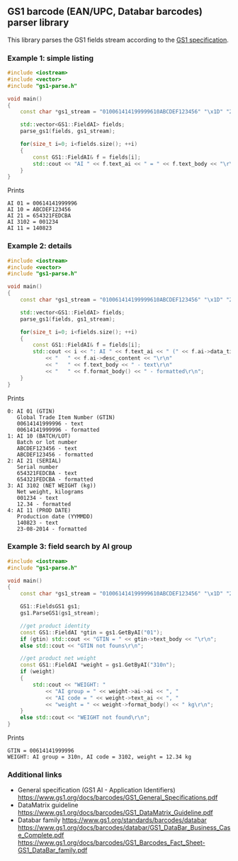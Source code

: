 ## GS1 barcode (EAN/UPC, Databar barcodes) parser library

This library parses the GS1 fields stream according to the [GS1 specification](https://www.gs1.org/docs/barcodes/GS1_General_Specifications.pdf).

### Example 1: simple listing
```cpp
#include <iostream>
#include <vector>
#include "gs1-parse.h"

void main()
{
    const char *gs1_stream = "010061414199999610ABCDEF123456" "\x1D" "21654321FEDCBA" "\x1D" "310200123411140823";

    std::vector<GS1::FieldAI> fields;
    parse_gs1(fields, gs1_stream);

    for(size_t i=0; i<fields.size(); ++i)
    {
        const GS1::FieldAI& f = fields[i];
        std::cout << "AI " << f.text_ai << " = " << f.text_body << "\r\n";
    }
}
```
Prints
```
AI 01 = 00614141999996
AI 10 = ABCDEF123456
AI 21 = 654321FEDCBA
AI 3102 = 001234
AI 11 = 140823
```

### Example 2: details
```cpp
#include <iostream>
#include <vector>
#include "gs1-parse.h"

void main()
{
    const char *gs1_stream = "010061414199999610ABCDEF123456" "\x1D" "21654321FEDCBA" "\x1D" "310200123411140823";

    std::vector<GS1::FieldAI> fields;
    parse_gs1(fields, gs1_stream);

    for(size_t i=0; i<fields.size(); ++i)
    {
        const GS1::FieldAI& f = fields[i];
        std::cout << i << ": AI " << f.text_ai << " (" << f.ai->data_title << ")\r\n"
            << "   " << f.ai->desc_content << "\r\n"
            << "   " << f.text_body << " - text\r\n"
            << "   " << f.format_body() << " - formatted\r\n";
    }
}
```
Prints
```
0: AI 01 (GTIN)
   Global Trade Item Number (GTIN)
   00614141999996 - text
   00614141999996 - formatted
1: AI 10 (BATCH/LOT)
   Batch or lot number
   ABCDEF123456 - text
   ABCDEF123456 - formatted
2: AI 21 (SERIAL)
   Serial number
   654321FEDCBA - text
   654321FEDCBA - formatted
3: AI 3102 (NET WEIGHT (kg))
   Net weight, kilograms
   001234 - text
   12.34 - formatted
4: AI 11 (PROD DATE)
   Production date (YYMMDD)
   140823 - text
   23-08-2014 - formatted
```

### Example 3: field search by AI group
```cpp
#include <iostream>
#include "gs1-parse.h"

void main()
{
    const char *gs1_stream = "010061414199999610ABCDEF123456" "\x1D" "21654321FEDCBA" "\x1D" "310200123411140823";

    GS1::FieldsGS1 gs1;
    gs1.ParseGS1(gs1_stream);

    //get product identity
    const GS1::FieldAI *gtin = gs1.GetByAI("01");
    if (gtin) std::cout << "GTIN = " << gtin->text_body << "\r\n";
    else std::cout << "GTIN not founs\r\n";

    //get product net weight
    const GS1::FieldAI *weight = gs1.GetByAI("310n");
    if (weight)
    {
        std::cout << "WEIGHT: "
            << "AI group = " << weight->ai->ai << ", "
            << "AI code = " << weight->text_ai << ", "
            << "weight = " << weight->format_body() << " kg\r\n";
    }
    else std::cout << "WEIGHT not found\r\n";
}
```
Prints
```
GTIN = 00614141999996
WEIGHT: AI group = 310n, AI code = 3102, weight = 12.34 kg
```

### Additional links

- General specification (GS1 AI - Application Identifiers)
https://www.gs1.org/docs/barcodes/GS1_General_Specifications.pdf
- DataMatrix guideline
https://www.gs1.org/docs/barcodes/GS1_DataMatrix_Guideline.pdf
- Databar family
https://www.gs1.org/standards/barcodes/databar
https://www.gs1.org/docs/barcodes/databar/GS1_DataBar_Business_Case_Complete.pdf
https://www.gs1.org/docs/barcodes/GS1_Barcodes_Fact_Sheet-GS1_DataBar_family.pdf
